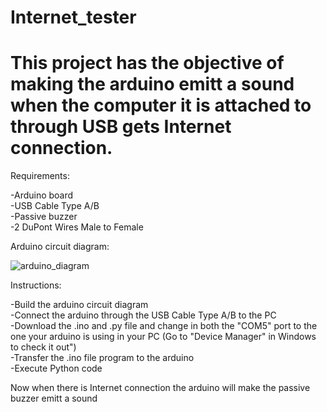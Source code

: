 # Internet_tester

# This project has the objective of making the arduino emitt a sound when the computer it is attached to through USB gets Internet connection.

Requirements:

-Arduino board<br />
-USB Cable Type A/B<br />
-Passive buzzer <br />
-2 DuPont Wires Male to Female<br />

Arduino circuit diagram:

![arduino_diagram](https://user-images.githubusercontent.com/40148024/132988544-f726310b-015d-4e2d-91c8-d434b8c2ddcc.PNG)

Instructions:

-Build the arduino circuit diagram<br />
-Connect the arduino through the USB Cable Type A/B to the PC <br />
-Download the .ino and .py file and change in both the "COM5" port to the one your arduino is using in your PC (Go to "Device Manager" in Windows to check it out")<br />
-Transfer the .ino file program to the arduino <br />
-Execute Python code<br />

Now when there is Internet connection the arduino will make the passive buzzer emitt a sound
